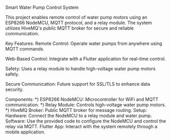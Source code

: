 
Smart Water Pump Control System

This project enables remote control of water pump motors using an ESP8266 NodeMCU, MQTT protocol, and a relay module. The system utilizes HiveMQ's public MQTT broker for secure and reliable communication.

Key Features:
Remote Control: Operate water pumps from anywhere using MQTT commands.

Web-Based Control: Integrate with a Flutter application for real-time control.

Safety: Uses a relay module to handle high-voltage water pump motors safely.

Secure Communication: Future support for SSL/TLS to enhance data security.

Components:
*) ESP8266 NodeMCU: Microcontroller for WiFi and MQTT communication. 
*) Relay Module: Controls high-voltage water pump motors.
*) HiveMQ Broker: Public MQTT broker for message routing.
Setup:
Hardware: Connect the NodeMCU to a relay module and water pump.
Software: Use the provided code to configure the NodeMCU and control the relay via MQTT.
Flutter App: Interact with the system remotely through a mobile application.


